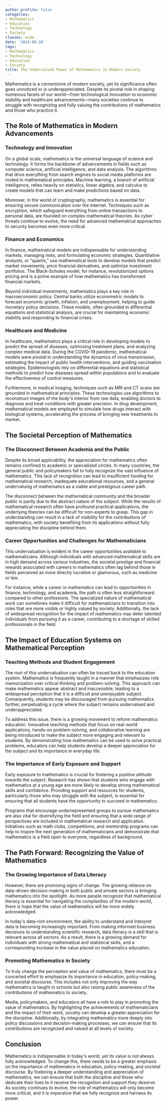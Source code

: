 ```yaml
---
author_profile: false
categories:
- Mathematics
- Education
- Technology
- Society
classes: wide
date: '2024-08-28'
tags:
- Mathematics
- Technology
- Education
- Society
title: The Undervalued Power of Mathematics in Modern Society
---
```


Mathematics is a cornerstone of modern society, yet its significance often goes unnoticed or is underappreciated. Despite its pivotal role in shaping numerous facets of our world—from technological innovation to economic stability and healthcare advancements—many societies continue to struggle with recognizing and fully valuing the contributions of mathematics and those who practice it.

## The Role of Mathematics in Modern Advancements

### Technology and Innovation

On a global scale, mathematics is the universal language of science and technology. It forms the backbone of advancements in fields such as computer science, artificial intelligence, and data analysis. The algorithms that drive everything from search engines to social media platforms are rooted in mathematical principles. Machine learning, a branch of artificial intelligence, relies heavily on statistics, linear algebra, and calculus to create models that can learn and make predictions based on data.

Moreover, in the world of cryptography, mathematics is essential for ensuring secure communication over the internet. Techniques such as encryption, which safeguard everything from online transactions to personal data, are founded on complex mathematical theories. As cyber threats continue to evolve, the need for advanced mathematical approaches to security becomes even more critical.

### Finance and Economics

In finance, mathematical models are indispensable for understanding markets, managing risks, and formulating economic strategies. Quantitative analysts, or "quants," use mathematical tools to develop models that predict market movements, price financial derivatives, and optimize investment portfolios. The Black-Scholes model, for instance, revolutionized options pricing and is a prime example of how mathematics has transformed financial markets.

Beyond individual investments, mathematics plays a key role in macroeconomic policy. Central banks utilize econometric models to forecast economic growth, inflation, and unemployment, helping to guide monetary policy decisions. These models, often grounded in differential equations and statistical analysis, are crucial for maintaining economic stability and responding to financial crises.

### Healthcare and Medicine

In healthcare, mathematics plays a critical role in developing models to predict the spread of diseases, optimizing treatment plans, and analyzing complex medical data. During the COVID-19 pandemic, mathematical models were pivotal in understanding the dynamics of virus transmission, estimating the impact of public health interventions, and guiding vaccination strategies. Epidemiologists rely on differential equations and statistical methods to predict how diseases spread within populations and to evaluate the effectiveness of control measures.

Furthermore, in medical imaging, techniques such as MRI and CT scans are grounded in mathematical principles. These technologies use algorithms to reconstruct images of the body's interior from raw data, enabling doctors to diagnose and treat conditions with greater precision. In drug development, mathematical models are employed to simulate how drugs interact with biological systems, accelerating the process of bringing new treatments to market.

## The Societal Perception of Mathematics

### The Disconnect Between Academia and the Public

Despite its broad applicability, the appreciation for mathematics often remains confined to academic or specialized circles. In many countries, the general public and policymakers fail to fully recognize the vast influence of mathematics. This lack of recognition can lead to insufficient funding for mathematical research, inadequate educational resources, and a general undervaluing of mathematics as a viable and prestigious career path.

The disconnect between the mathematical community and the broader public is partly due to the abstract nature of the subject. While the results of mathematical research often have profound practical applications, the underlying theories can be difficult for non-experts to grasp. This gap in understanding can result in a lack of visibility for the contributions of mathematics, with society benefiting from its applications without fully appreciating the discipline behind them.

### Career Opportunities and Challenges for Mathematicians

This undervaluation is evident in the career opportunities available to mathematicians. Although individuals with advanced mathematical skills are in high demand across various industries, the societal prestige and financial rewards associated with careers in mathematics often lag behind those in fields perceived as more directly lucrative or glamorous, such as medicine or law.

For instance, while a career in mathematics can lead to opportunities in finance, technology, and academia, the path is often less straightforward compared to other professions. The specialized nature of mathematical work can sometimes make it difficult for mathematicians to transition into roles that are more visible or highly valued by society. Additionally, the lack of widespread recognition for the impact of mathematics may deter talented individuals from pursuing it as a career, contributing to a shortage of skilled professionals in the field.

## The Impact of Education Systems on Mathematical Perception

### Teaching Methods and Student Engagement

The root of this undervaluation can often be traced back to the education system. Mathematics is frequently taught in a manner that emphasizes rote memorization over critical thinking and problem-solving. This approach can make mathematics appear abstract and inaccessible, leading to a widespread perception that it is a difficult and unenjoyable subject. Consequently, students may be discouraged from pursuing mathematics further, perpetuating a cycle where the subject remains undervalued and underappreciated.

To address this issue, there is a growing movement to reform mathematics education. Innovative teaching methods that focus on real-world applications, hands-on problem-solving, and collaborative learning are being introduced to make the subject more engaging and relevant to students. By demonstrating how mathematics can be used to solve practical problems, educators can help students develop a deeper appreciation for the subject and its importance in everyday life.

### The Importance of Early Exposure and Support

Early exposure to mathematics is crucial for fostering a positive attitude towards the subject. Research has shown that students who engage with mathematics at a young age are more likely to develop strong mathematical skills and confidence. Providing support and resources for students, particularly those who may struggle with the subject, is essential for ensuring that all students have the opportunity to succeed in mathematics.

Programs that encourage underrepresented groups to pursue mathematics are also vital for diversifying the field and ensuring that a wide range of perspectives are included in mathematical research and application. Initiatives such as math clubs, competitions, and mentorship programs can help to inspire the next generation of mathematicians and demonstrate that mathematics is a field open to everyone, regardless of background.

## The Path Forward: Recognizing the Value of Mathematics

### The Growing Importance of Data Literacy

However, there are promising signs of change. The growing reliance on data-driven decision-making in both public and private sectors is bringing mathematics into the spotlight. As more people recognize that mathematical literacy is essential for navigating the complexities of the modern world, there is hope that the value of mathematics will be more widely acknowledged.

In today's data-rich environment, the ability to understand and interpret data is becoming increasingly important. From making informed business decisions to understanding scientific research, data literacy is a skill that is relevant across all sectors. As a result, there is a growing demand for individuals with strong mathematical and statistical skills, and a corresponding increase in the value placed on mathematics education.

### Promoting Mathematics in Society

To truly change the perception and value of mathematics, there must be a concerted effort to emphasize its importance in education, policy-making, and societal discourse. This includes not only improving the way mathematics is taught in schools but also raising public awareness of the contributions of mathematics to society.

Media, policymakers, and educators all have a role to play in promoting the value of mathematics. By highlighting the achievements of mathematicians and the impact of their work, society can develop a greater appreciation for the discipline. Additionally, by integrating mathematics more deeply into policy discussions and decision-making processes, we can ensure that its contributions are recognized and valued at all levels of society.

## Conclusion

Mathematics is indispensable in today's world, yet its value is not always fully acknowledged. To change this, there needs to be a greater emphasis on the importance of mathematics in education, policy-making, and societal discourse. By fostering a deeper understanding and appreciation of mathematics, we can ensure that both the discipline and those who dedicate their lives to it receive the recognition and support they deserve. As society continues to evolve, the role of mathematics will only become more critical, and it is imperative that we fully recognize and harness its power.